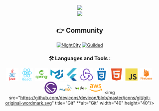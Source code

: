 <div id="header" align="center">
  <img src="https://media.giphy.com/media/M9gbBd9nbDrOTu1Mqx/giphy.gif" width="100"/>
</div>
<div align="center"> <img src="https://komarev.com/ghpvc/?username=Gascanu&label=Profile%20Views&color=0e75b6&style=flat"/><br>


<!-- ## 👋 About Me
QBCore is an organization that provides open source code for the FiveM community. We pride ourselves on always advancing the way we develop and hope to pass that knowledge on to our community! -->
<!-- 
## 📚 Documentation
https://docs.qbcore.org/ -->

## 👉 Community
[![NightCity](https://img.shields.io/badge/NightCity-%237289DA.svg?style=for-the-badge&logo=discord&logoColor=white)](https://discord.gg/ytcMerzXxu)
[![Guilded](https://img.shields.io/badge/Illusion-F4C400.svg?style=for-the-badge&logo=guilded&logoColor=white)](https://discord.gg/illusionro)
<!-- [![Twitter](https://img.shields.io/badge/Twitter-%231DA1F2.svg?style=for-the-badge&logo=Twitter&logoColor=white)](https://twitter.com/qbcoreframework)
[![Facebook](https://img.shields.io/badge/Facebook-%231877F2.svg?style=for-the-badge&logo=Facebook&logoColor=white)](https://www.facebook.com/groups/568926937910479)
[![Twitch](https://img.shields.io/badge/Twitch-%239146FF.svg?style=for-the-badge&logo=Twitch&logoColor=white)](https://www.twitch.tv/kakarotqb)
[![YouTube](https://img.shields.io/badge/YouTube-%23FF0000.svg?style=for-the-badge&logo=YouTube&logoColor=white)](https://www.youtube.com/c/QBCoreFramework)
[![Reddit](https://img.shields.io/badge/Reddit-FF4500?style=for-the-badge&logo=reddit&logoColor=white)](https://www.reddit.com/r/qbcore/)
[![Reddit](https://img.shields.io/badge/Reddit-FF4500?style=for-the-badge&logo=reddit&logoColor=white)](https://www.reddit.com/r/qbrcore/)
[![Ko-Fi](https://img.shields.io/badge/Ko--fi-F16061?style=for-the-badge&logo=ko-fi&logoColor=white)](https://ko-fi.com/kakarot)
 -->
<!-- ## 👨‍💻 
<p align="center">
 <a href=https://ko-fi.com/kakarot><img width="420" src=https://github-readme-stats.vercel.app/api?username=GhzGarage&count_private=true&show_icons=true&title_color=dc143c&text_color=ffffff&icon_color=dc143c&hide_border=true&bg_color=282a36&layout=compact&hide_title=false&hide_rank=false><a>
</p>
 -->
  
  ### :hammer_and_wrench: Languages and Tools :<div>
  <img src="https://github.com/devicons/devicon/blob/master/icons/java/java-original-wordmark.svg" title="Java" alt="Java" width="40" height="40"/>&nbsp;
  <img src="https://github.com/devicons/devicon/blob/master/icons/react/react-original-wordmark.svg" title="React" alt="React" width="40" height="40"/>&nbsp;
  <img src="https://github.com/devicons/devicon/blob/master/icons/spring/spring-original-wordmark.svg" title="Spring" alt="Spring" width="40" height="40"/>&nbsp;
  <img src="https://github.com/devicons/devicon/blob/master/icons/materialui/materialui-original.svg" title="Material UI" alt="Material UI" width="40" height="40"/>&nbsp;
  <img src="https://github.com/devicons/devicon/blob/master/icons/flutter/flutter-original.svg" title="Flutter" alt="Flutter" width="40" height="40"/>&nbsp;
  <img src="https://github.com/devicons/devicon/blob/master/icons/redux/redux-original.svg" title="Redux" alt="Redux " width="40" height="40"/>&nbsp;
  <img src="https://github.com/devicons/devicon/blob/master/icons/css3/css3-plain-wordmark.svg"  title="CSS3" alt="CSS" width="40" height="40"/>&nbsp;
  <img src="https://github.com/devicons/devicon/blob/master/icons/html5/html5-original.svg" title="HTML5" alt="HTML" width="40" height="40"/>&nbsp;
  <img src="https://github.com/devicons/devicon/blob/master/icons/javascript/javascript-original.svg" title="JavaScript" alt="JavaScript" width="40" height="40"/>&nbsp;
  <img src="https://github.com/devicons/devicon/blob/master/icons/firebase/firebase-plain-wordmark.svg" title="Firebase" alt="Firebase" width="40" height="40"/>&nbsp;
  <img src="https://github.com/devicons/devicon/blob/master/icons/gatsby/gatsby-original.svg" title="Gatsby"  alt="Gatsby" width="40" height="40"/>&nbsp;
  <img src="https://github.com/devicons/devicon/blob/master/icons/mysql/mysql-original-wordmark.svg" title="MySQL"  alt="MySQL" width="40" height="40"/>&nbsp;
  <img src="https://github.com/devicons/devicon/blob/master/icons/nodejs/nodejs-original-wordmark.svg" title="NodeJS" alt="NodeJS" width="40" height="40"/>&nbsp;
  <img src="https://github.com/devicons/devicon/blob/master/icons/amazonwebservices/amazonwebservices-plain-wordmark.svg" title="AWS" alt="AWS" width="40" height="40"/>&nbsp;
  <img src="https://github.com/devicons/devicon/blob/master/icons/git/git-original-wordmark.svg" title="Git" **alt="Git" width="40" height="40"/>
</div>
  
